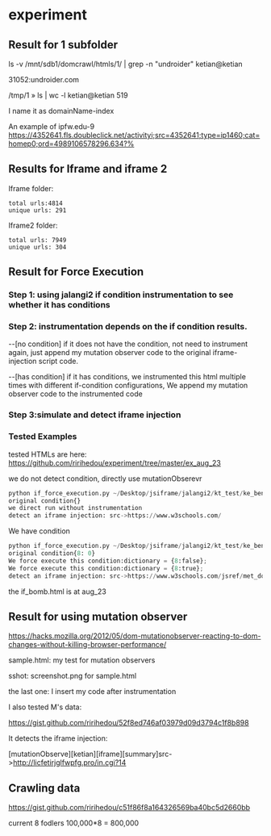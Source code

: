 # experiment

## Result for 1 subfolder
ls -v /mnt/sdb1/domcrawl/htmls/1/ | grep -n "undroider"       ketian@ketian

31052:undroider.com

/tmp/1 » ls | wc -l                                               ketian@ketian
519

I name it as domainName-index

An example of ipfw.edu-9                                        
https://4352641.fls.doubleclick.net/activityi;src=4352641;type=ip1460;cat=homep0;ord=4989106578296.634?%

## Results for Iframe and iframe 2

Iframe folder: 
```
total urls:4814
unique urls: 291
```

Iframe2 folder:
```
total urls: 7949
unique urls: 304
```

## Result for Force Execution
### Step 1: using jalangi2 if condition instrumentation to see whether it has conditions

### Step 2: instrumentation depends on the if condition results.

--[no condition] if it does not have the condition, not need to instrument again, just append my mutation observer code to the original iframe-injection script code.

--[has condition] if it has conditions, we instrumented this html multiple times with different if-condition configurations, 
We append my mutation observer code to the instrumented code

### Step 3:simulate and detect iframe injection

### Tested Examples

tested HTMLs are here: https://github.com/ririhedou/experiment/tree/master/ex_aug_23

we do not detect condition, directly use mutationObserevr
```python
python if_force_execution.py ~/Desktop/jsiframe/jalangi2/kt_test/ke_benchs/iframe.html
original condition{}
we direct run without instrumentation
detect an iframe injection: src->https://www.w3schools.com/
```

We have condition 
```python
python if_force_execution.py ~/Desktop/jsiframe/jalangi2/kt_test/ke_benchs/if_bomb.html
original condition{8: 0}
We force execute this condition:dictionary = {8:false};
We force execute this condition:dictionary = {8:true};
detect an iframe injection: src->https://www.w3schools.com/jsref/met_doc_write.asp
```
the if_bomb.html is at aug_23




## Result for using mutation observer

https://hacks.mozilla.org/2012/05/dom-mutationobserver-reacting-to-dom-changes-without-killing-browser-performance/

sample.html: my test for mutation observers

sshot: screenshot.png for sample.html

the last one: I insert my code after instrumentation


I also tested M's data:

https://gist.github.com/ririhedou/52f8ed746af03979d09d3794c1f8b898

It detects the iframe injection:

[mutationObserve][ketian][iframe][summary]src->http://licfetirjglfwpfg.pro/in.cgi?14


## Crawling data

https://gist.github.com/ririhedou/c51f86f8a164326569ba40bc5d2660bb

current 8 fodlers 100,000*8 = 800,000
